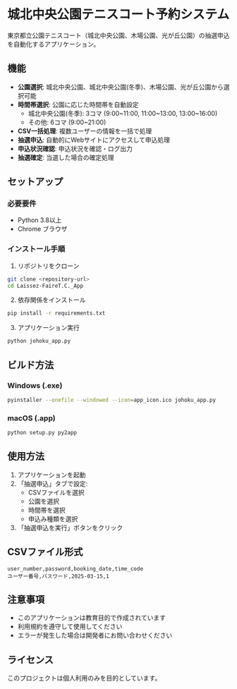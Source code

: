 # 城北中央公園テニスコート予約システム

東京都立公園テニスコート（城北中央公園、木場公園、光が丘公園）の抽選申込を自動化するアプリケーション。

## 機能

- **公園選択**: 城北中央公園、城北中央公園(冬季)、木場公園、光が丘公園から選択可能
- **時間帯選択**: 公園に応じた時間帯を自動設定
  - 城北中央公園(冬季): 3コマ (9:00~11:00, 11:00~13:00, 13:00~16:00)
  - その他: 6コマ (9:00~21:00)
- **CSV一括処理**: 複数ユーザーの情報を一括で処理
- **抽選申込**: 自動的にWebサイトにアクセスして申込処理
- **申込状況確認**: 申込状況を確認・ログ出力
- **抽選確定**: 当選した場合の確定処理

## セットアップ

### 必要要件
- Python 3.8以上
- Chrome ブラウザ

### インストール手順

1. リポジトリをクローン
```bash
git clone <repository-url>
cd Laissez-FaireT.C._App
```

2. 依存関係をインストール
```bash
pip install -r requirements.txt
```

3. アプリケーション実行
```bash
python johoku_app.py
```

## ビルド方法

### Windows (.exe)
```bash
pyinstaller --onefile --windowed --icon=app_icon.ico johoku_app.py
```

### macOS (.app)
```bash
python setup.py py2app
```

## 使用方法

1. アプリケーションを起動
2. 「抽選申込」タブで設定:
   - CSVファイルを選択
   - 公園を選択
   - 時間帯を選択
   - 申込み種類を選択
3. 「抽選申込を実行」ボタンをクリック

## CSVファイル形式

```csv
user_number,password,booking_date,time_code
ユーザー番号,パスワード,2025-03-15,1
```

## 注意事項

- このアプリケーションは教育目的で作成されています
- 利用規約を遵守して使用してください
- エラーが発生した場合は開発者にお問い合わせください

## ライセンス

このプロジェクトは個人利用のみを目的としています。